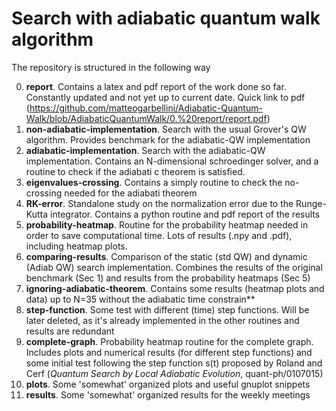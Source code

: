 # Search with adiabatic quantum walk algorithm

The repository is structured in the following way

  0. **report**. Contains a latex and pdf report of the work done so far. Constantly updated and not yet up to current date. 
  Quick link to pdf (https://github.com/matteogarbellini/Adiabatic-Quantum-Walk/blob/AdiabaticQuantumWalk/0.%20report/report.pdf)
  1. **non-adiabatic-implementation**. Search with the usual Grover's QW algorithm. Provides benchmark for the adiabatic-QW implementation
  2. **adiabatic-implementation**. Search with the adiabatic-QW implementation. Contains an N-dimensional schroedinger solver, and a routine to check if the adiabati c theorem is satisfied. 
  3. **eigenvalues-crossing**. Contains a simply routine to check the no-crossing needed for the adiabati theorem
  4. **RK-error**. Standalone study on the normalization error due to the Runge-Kutta integrator. Contains a python routine and pdf report of the results
  5. **probability-heatmap**. Routine for the probability heatmap needed in order to save computational time. Lots of results (.npy and .pdf), including heatmap plots. 
  6. **comparing-results**. Comparison of the static (std QW) and dynamic (Adiab QW) search implementation. Combines the results of the original benchmark (Sec 1) and results from the probability heatmaps (Sec 5)
  7. **ignoring-adiabatic-theorem**. Contains some results (heatmap plots and data) up to N=35 without the adiabatic time constrain**
  8. **step-function**. Some test with different (time) step functions. Will be later deleted, as it's already implemented in the other routines and results are redundant
  9. **complete-graph**. Probability heatmap routine for the complete graph. Includes plots and numerical results (for different step functions) and some initial test following the step function s(t) proposed by Roland and Cerf (*Quantum Search by Local Adiabatic Evolution*, quant-ph/0107015)
  10. **plots**. Some 'somewhat' organized plots and useful gnuplot snippets
  11. **results**. Some 'somewhat' organized results for the weekly meetings
